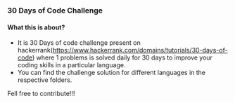 ### 30 Days of Code Challenge

#### What this is about?
- It is 30 Days of code challenge present on hackerrank(https://www.hackerrank.com/domains/tutorials/30-days-of-code) where 1 problems is solved daily for 30 days to improve your coding skills in a particular language.
- You can find the challenge solution for different languages in the respective folders.

Fell free to contribute!!!
